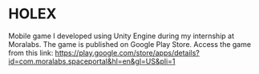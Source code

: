 # HOLEX

Mobile game I developed using Unity Engine during my internship at Moralabs. The game is published on Google Play Store. Access the game from this link: https://play.google.com/store/apps/details?id=com.moralabs.spaceportal&hl=en&gl=US&pli=1
